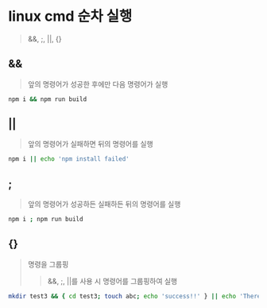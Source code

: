 # linux cmd 순차 실행

> &&, ;, ||, {}

## &&

> 앞의 명령어가 성공한 후에만 다음 명령어가 실행

```bash
npm i && npm run build
```

## ||

> 앞의 명령어가 실패하면 뒤의 명령어를 실행

```sh
npm i || echo 'npm install failed'
```

## ;

> 앞의 명령어가 성공하든 실패하든 뒤의 명령어를 실행

```bash
npm i ; npm run build
```

## {}

> 명령을 그룹핑
>
> > &&, ;, ||를 사용 시 명령어를 그룹핑하여 실행

```sh
mkdir test3 && { cd test3; touch abc; echo 'success!!' } || echo 'There is no dir';
```
